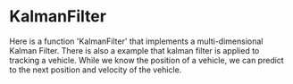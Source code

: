 # KalmanFilter
Here is a function 'KalmanFilter' that implements a multi-dimensional Kalman Filter.
There is also a example that kalman filter is applied to tracking a vehicle. While we know the position of a vehicle, we can predict to the next position and velocity of the vehicle.
